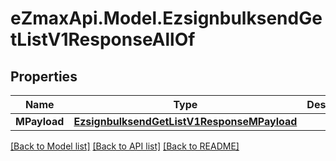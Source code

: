 
# eZmaxApi.Model.EzsignbulksendGetListV1ResponseAllOf

## Properties

Name | Type | Description | Notes
------------ | ------------- | ------------- | -------------
**MPayload** | [**EzsignbulksendGetListV1ResponseMPayload**](EzsignbulksendGetListV1ResponseMPayload.md) |  | 

[[Back to Model list]](../README.md#documentation-for-models)
[[Back to API list]](../README.md#documentation-for-api-endpoints)
[[Back to README]](../README.md)

